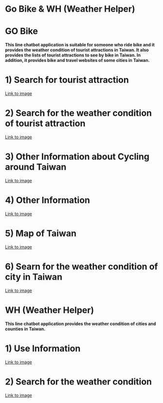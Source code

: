 # Go Bike & WH (Weather Helper)

# GO Bike
**This line chatbot application is suitable for someone who ride bike and it provides the weather condition of tourist attractions in Taiwan. It also provides the lists of tourist attractions to see by bike in Taiwan. In addition, it provides bike and travel websites of some cities in Taiwan.**


# 1) Search for tourist attraction 
[Link to image](https://i.imgur.com/oMGM3Gq.png)

# 2) Search for the weather condition of tourist attraction 
[Link to image](https://i.imgur.com/cR9lVg0.png)

# 3) Other Information about Cycling around Taiwan
[Link to image](https://i.imgur.com/BbtvLBE.png)

# 4) Other Information
[Link to image](https://i.imgur.com/mcmM5Po.png)

# 5) Map of Taiwan
[Link to image](https://i.imgur.com/673WcjZ.png)

# 6) Searn for the weather condition of city in Taiwan 
[Link to image](https://i.imgur.com/fHXqkb9.png)

# WH (Weather Helper)
**This line chatbot application provides the weather condition of cities and counties in Taiwan.**

# 1) Use Information 
[Link to image](https://i.imgur.com/2O1Pipx.png)

# 2) Search for the weather condition
[Link to image](https://i.imgur.com/qjGUz8R.png)



